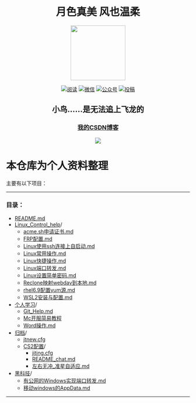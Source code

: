 <h1 align="center">月色真美  风也温柔</h1>
<p align="center">
<img src="https://avatars.githubusercontent.com/u/90079093?v=4" width="150"/>
</p>

<p align="center">
  <a href="https://github.com/Pleiadem/Chat_Prompts"><img src="https://img.shields.io/badge/%E9%98%85%E8%AF%BB-read-blue.svg" alt="阅读"></a>
  <a href="https://github.com/Pleiadem/Chat_Prompts/issues"><img src="https://img.shields.io/badge/%E8%81%94%E7%B3%BB%E6%88%91-callme-orange.svg" alt="微信"></a>
  <a href="https://github.com/Pleiadem/Chat_Prompts/issues"><img src="https://img.shields.io/badge/%E5%85%AC%E4%BC%97%E5%8F%B7-canghe-lightgrey.svg" alt="公众号"></a>
  <a href="#个人博客"><img src="https://img.shields.io/badge/%E5%8D%9A%E5%AE%A2-blog-red.svg" alt="投稿"></a>
<h2 align="center">小鸟......是无法追上飞龙的</h2>
</p>
<a href="https://blog.csdn.net/"><h3 align="center">我的CSDN博客</h3></a>

<p align="center">
<img src="https://gimg2.baidu.com/image_search/src=http%3A%2F%2Fi0.hdslb.com%2Fbfs%2Farticle%2Ff452e3eca9289c0e5985dcd5fd9c7518349f3fc4.png&refer=http%3A%2F%2Fi0.hdslb.com&app=2002&size=f9999,10000&q=a80&n=0&g=0n&fmt=auto?sec=1673941672&t=7ce9830c929aa75676c3b7cc69ec82fb"/>
</p>

# 本仓库为个人资料整理
主要有以下项目：

---
### 目录：
  - [README.md](/README.md)
- [Linux_Control_help](/Linux_Control_help)/
  - [acme.sh申请证书.md](/Linux_Control_help/acme.sh申请证书.md)
  - [FRP配置.md](/Linux_Control_help/FRP配置.md)
  - [Linux使用ssh连接上自启动.md](/Linux_Control_help/Linux使用ssh连接上自启动.md)
  - [Linux常用操作.md](/Linux_Control_help/Linux常用操作.md)
  - [Linux快捷操作.md](/Linux_Control_help/Linux快捷操作.md)
  - [Linux端口转发.md](/Linux_Control_help/Linux端口转发.md)
  - [Linux设置简单密码.md](/Linux_Control_help/Linux设置简单密码.md)
  - [Reclone映射webdav到本地.md](/Linux_Control_help/Reclone映射webdav到本地.md)
  - [rhel6.9配置yum源.md](/Linux_Control_help/rhel6.9配置yum源.md)
  - [WSL2安装与配置.md](/Linux_Control_help/WSL2安装与配置.md)
- [个人学习](/个人学习)/
  - [Git_Help.md](/个人学习/Git_Help.md)
  - [Mc开服简易教程](/个人学习/Mc开服简易教程)
  - [Word操作.md](/个人学习/Word操作.md)
- [归档](/归档)/
  - [jtnew.cfg](/归档/jtnew.cfg)
  - [CS2配置](/归档/CS2配置)/
    - [jiting.cfg](/归档/CS2配置/jiting.cfg)
    - [README_chat.md](/归档/CS2配置/README_chat.md)
    - [左右无冲_准星自适应.md](/归档/CS2配置/左右无冲_准星自适应.md)
- [黑科技](/黑科技)/
  - [有公网的Windows实现端口转发.md](/黑科技/有公网的Windows实现端口转发.md)
  - [移动windows的AppData.md](/黑科技/移动windows的AppData.md)
---
